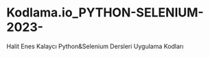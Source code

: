 # Kodlama.io_PYTHON-SELENIUM-2023-
Halit Enes Kalaycı Python&amp;Selenium Dersleri Uygulama Kodları

